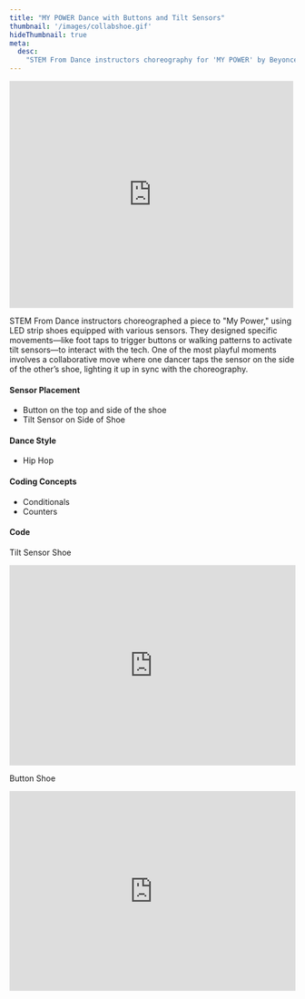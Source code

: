 ```yaml
---
title: "MY POWER Dance with Buttons and Tilt Sensors"
thumbnail: '/images/collabshoe.gif'
hideThumbnail: true
meta:
  desc:
    "STEM From Dance instructors choreography for 'MY POWER' by Beyonce"
---
```


<iframe src="https://nyu.app.box.com/embed/s/p9i9geehdco3obs2kqig22bep67tvpnv?sortColumn=date" width="500" height="400" frameborder="0" allowfullscreen webkitallowfullscreen msallowfullscreen></iframe>

STEM From Dance instructors choreographed a piece to "My Power," using LED strip shoes equipped with various sensors. They designed specific movements—like foot taps to trigger buttons or walking patterns to activate tilt sensors—to interact with the tech. One of the most playful moments involves a collaborative move where one dancer taps the sensor on the side of the other’s shoe, lighting it up in sync with the choreography.

#### Sensor Placement

+ Button on the top and side of the shoe
+ Tilt Sensor on Side of Shoe

#### Dance Style

+ Hip Hop

#### Coding Concepts

+ Conditionals
+ Counters

#### Code

Tilt Sensor Shoe

<div style="position:relative;height:0;padding-bottom:70%;overflow:hidden;"><iframe style="position:absolute;top:0;left:0;width:100%;height:100%;" src="https://maker.makecode.com/#pub:_W0TMmuVX2iss" frameborder="0" sandbox="allow-popups allow-forms allow-scripts allow-same-origin"></iframe></div>

Button Shoe

<div style="position:relative;height:0;padding-bottom:70%;overflow:hidden;"><iframe style="position:absolute;top:0;left:0;width:100%;height:100%;" src="https://maker.makecode.com/#pub:_9jqRmzYVFM00" frameborder="0" sandbox="allow-popups allow-forms allow-scripts allow-same-origin"></iframe></div>



